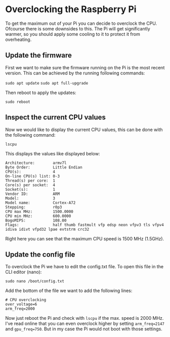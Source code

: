 # Overclocking the Raspberry Pi
To get the maximum out of your Pi you can decide to overclock the CPU. Ofcourse there is some downsides to this. The Pi will get significantly warmer, so you should apply some cooling to it to protect it from overheating.

## Update the firmware
First we want to make sure the firmware running on the Pi is the most recent version. This can be achieved by the running following commands:

`sudo apt update`
`sudo apt full-upgrade`

Then reboot to apply the updates:

`sudo reboot`

## Inspect the current CPU values
Now we would like to display the current CPU values, this can be done with the following command:

`lscpu`

This displays the values like displayed below:

```
Architecture:        armv7l
Byte Order:          Little Endian
CPU(s):              4
On-line CPU(s) list: 0-3
Thread(s) per core:  1
Core(s) per socket:  4
Socket(s):           1
Vendor ID:           ARM
Model:               3
Model name:          Cortex-A72
Stepping:            r0p3
CPU max MHz:         1500.0000
CPU min MHz:         600.0000
BogoMIPS:            108.00
Flags:               half thumb fastmult vfp edsp neon vfpv3 tls vfpv4 idiva idivt vfpd32 lpae evtstrm crc32
```

Right here you can see that the maximum CPU speed is 1500 MHz (1.5GHz).

## Update the config file
To overclock the Pi we have to edit the config.txt file. To open this file in the CLI editor (nano):

`sudo nano /boot/config.txt`

Add the bottom of the file we want to add the following lines:

```
# CPU overclocking
over_voltage=6
arm_freq=2000
```

Now just reboot the Pi and check with `lscpu` if the max. speed is 2000 MHz. I've read online that you can even overclock higher by setting `arm_freq=2147` and `gpu_freq=750`. But in my case the Pi would not boot with those settings.
